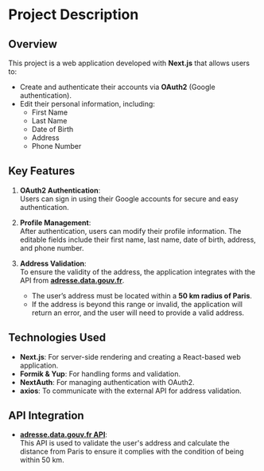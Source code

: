 # Project Description

## Overview

This project is a web application developed with **Next.js** that allows users to:

- Create and authenticate their accounts via **OAuth2** (Google authentication).
- Edit their personal information, including:
  - First Name
  - Last Name
  - Date of Birth
  - Address
  - Phone Number

## Key Features

1. **OAuth2 Authentication**:  
   Users can sign in using their Google accounts for secure and easy authentication.

2. **Profile Management**:  
   After authentication, users can modify their profile information. The editable fields include their first name, last name, date of birth, address, and phone number.

3. **Address Validation**:  
   To ensure the validity of the address, the application integrates with the API from **[adresse.data.gouv.fr](https://adresse.data.gouv.fr/api-doc/adresse)**.  
   - The user’s address must be located within a **50 km radius of Paris**.
   - If the address is beyond this range or invalid, the application will return an error, and the user will need to provide a valid address.

## Technologies Used

- **Next.js**: For server-side rendering and creating a React-based web application.
- **Formik & Yup**: For handling forms and validation.
- **NextAuth**: For managing authentication with OAuth2.
- **axios**: To communicate with the external API for address validation.

## API Integration

- **[adresse.data.gouv.fr API](https://adresse.data.gouv.fr/api-doc/adresse)**:  
   This API is used to validate the user's address and calculate the distance from Paris to ensure it complies with the condition of being within 50 km.
